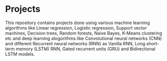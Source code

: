 # Projects

This repository contains projects done using various machine learning algorithms like Linear regression, Logistic regression, Support vector machines, Decision trees, Random forests, Naive Bayes, K-Means clustering etc and deep learning alogorithms like Convolutional neural networks (CNN) and different Recurrent neural networks (RNN) as Vanilla RNN, Long short-term memory (LSTM) RNN, Gated recurrent units (GRU) and Bidirectional LSTM models.

